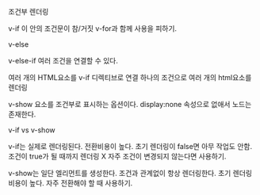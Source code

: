 조건부 렌더링

v-if
이 안의 조건문이 참/거짓
v-for과 함께 사용을 피하기.

v-else

v-else-if
여러 조건을 연결할 수 있다.

<template v-if=""></template>
여러 개의 HTML요소를 v-if 디렉티브로 연결
하나의 조건으로 여러 개의 html요소를 렌더링

v-show
요소를 조건부로 표시하는 옵션이다.
display:none 속성으로 없애서
노드는 존재한다.

v-if  vs  v-show

v-if는 실제로 렌더링된다. 전환비용이 높다.
초기 렌더링이 false면 아무 작업도 안함. 조건이 true가 될 때까지 렌더링 X
자주 조건이 변경되지 않는다면 사용하기.

v-show는 일단 엘리먼트를 생성한다. 조건과 관계없이 항상 렌더링한다.
초기 렌더링 비용이 높다.
자주 전환해야 할 때 사용하기.


